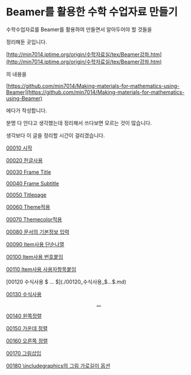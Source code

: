 # Beamer를 활용한 수학 수업자료 만들기 

수학수업자료를  Beamer를 활용하여 만들면서 알아두어야 할 것들을

정리해둔 곳입니다.

[http://min7014.iptime.org/origin/수학자료실/tex/Beamer강좌.htm](http://min7014.iptime.org/origin/수학자료실/tex/Beamer강좌.htm)

의 내용을 

[https://github.com/min7014/Making-materials-for-mathematics-using-Beamer](https://github.com/min7014/Making-materials-for-mathematics-using-Beamer)

에다가 작성합니다.

분명 다 안다고 생각했는데 정리해서 쓰다보면 모르는 것이 많습니다.

생각보다 이 글을 정리할 시간이 걸리겠습니다.

[00010 시작](./00010_시작.md)

[00020 한글사용](./00020_한글사용.md)

[00030 Frame Title](./00030_Frame_Title.md)

[00040 Frame Subtitle](./00040_Frame_Subtitle.md)

[00050 Titlepage](./00050_Titlepage.md)

[00060 Theme적용](./00060_Theme적용.md)

[00070 Themecolor적용](./00070_Themecolor적용.md)

[00080 문서의 기본정보 입력](./00080_문서의_기본정보_입력.md)

[00090 Item사용 단순나열](./00090_Item사용_단순나열.md)

[00100 Item사용 번호붙임](./00100_Item사용_번호붙임.md)

[00110 Item사용 사용자항목붙임](./00110_Item사용_사용자항목붙임.md)

[00120 수식사용 $ ... $](./00120_수식사용_$_..._$.md)

[00130 수식사용 $$ ... $$](./00130_수식사용_$$_..._$$.md)

[00140 왼쪽정렬](./00140_왼쪽정렬.md)

[00150 가운데 정렬](./00150_가운데_정렬.md)

[00160 오른쪽 정렬](./00160_오른쪽_정렬.md)

[00170 그림삽입](./00170_그림삽입.md)

[00180 \includegraphics의 그림 가로길이 옵션](./00180_includegraphics의_그림_가로길이_옵션.md)
